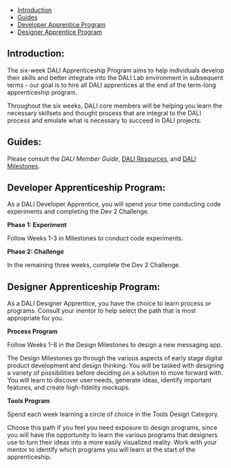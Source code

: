 
- [Introduction](#introduction)
- [Guides](#guides)
- [Developer Apprentice Program](#developer-apprentice-program)
- [Designer Apprentice Program](#designer-apprentice-program)


## Introduction:

The six-week DALI Apprenticeship Program aims to help individuals develop their skills and better integrate into the DALI Lab environment in subsequent terms - our goal is to hire all DALI apprentices at the end of the term-long apprenticeship program.

Throughout the six weeks, DALI core members will be helping you learn the necessary skillsets and thought process that are integral to the DALI process and emulate what is necessary to succeed in DALI projects.


## Guides:

Please consult the *DALI Member Guide*, [DALI Resources](http://build.dali.dartmouth.edu/resources/), and [DALI Milestones](http://build.dali.dartmouth.edu/milestones/).



## Developer Apprenticeship Program:

As a DALI Developer Apprentice, you will spend your time conducting code experiments and completing the Dev 2 Challenge.

**Phase 1: Experiment**

Follow Weeks 1-3 in Milestones to conduct code experiments.


**Phase 2: Challenge**

In the remaining three weeks, complete the Dev 2 Challenge.



## Designer Apprenticeship Program:

As a DALI Designer Apprentice, you have the choice to learn process *or* programs. Consult your mentor to help select the path that is most appropriate for you.

**Process Program**

Follow Weeks 1-6 in the Design Milestones to design a new messaging app.

The Design Milestones go through the various aspects of early stage digital product development and design thinking. You will be tasked with designing a variety of possibilities before deciding on a solution to move forward with. You will learn to discover user needs, generate ideas, identify important features, and create high-fidelity mockups.


**Tools Program**

Spend each week learning a circle of choice in the Tools Design Category.

Choose this path if you feel you need exposure to design programs, since you will have the opportunity to learn the various programs that designers use to turn their ideas into a more easily visualized reality. Work with your mentor to identify which programs you will learn at the start of the apprenticeship.
